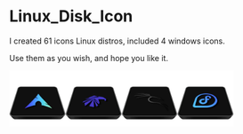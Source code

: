 # Linux_Disk_Icon

I created 61 icons Linux distros, included 4 windows icons.

Use them as you wish, and hope you like it. 

<img src="512_Disk_Icon/Arch.png" alt="Github Project" style="width:20%;"><img src="512_Disk_Icon/Garuda.png" alt="Github Project" style="width:20%;"><img src="512_Disk_Icon/Kali.png" alt="Github Project" style="width:20%;"><img src="512_Disk_Icon/Fedora.png" alt="Github Project" style="width:20%;">  
